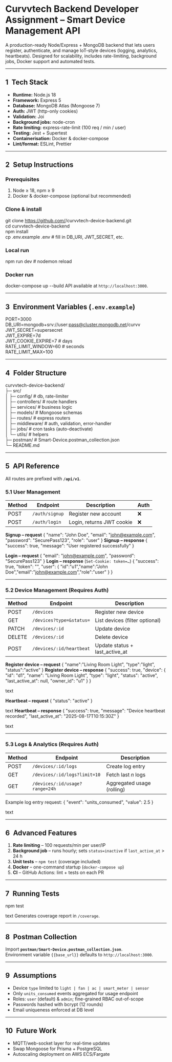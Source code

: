 # Curvvtech Backend Developer Assignment – Smart Device Management API

A production-ready Node/Express + MongoDB backend that lets users register, authenticate, and manage IoT-style devices (logging, analytics, heartbeats). Designed for scalability, includes rate-limiting, background jobs, Docker support and automated tests.

---

## 1 Tech Stack
* **Runtime:** Node.js 18  
* **Framework:** Express 5  
* **Database:** MongoDB Atlas (Mongoose 7)  
* **Auth:** JWT (http-only cookies)  
* **Validation:** Joi  
* **Background jobs:** node-cron  
* **Rate limiting:** express-rate-limit (100 req / min / user)  
* **Testing:** Jest + Supertest  
* **Containerisation:** Docker & docker-compose  
* **Lint/format:** ESLint, Prettier  

---

## 2 Setup Instructions

### Prerequisites
1. Node ≥ 18, npm ≥ 9  
2. Docker & docker-compose (optional but recommended)

### Clone & install<br/>
git clone https://github.com/<your-handle>/curvvtech-device-backend.git<br/>
cd curvvtech-device-backend<br/>
npm install<br/>
cp .env.example .env # fill in DB_URI, JWT_SECRET, etc.


### Local run
npm run dev # nodemon reload
### Docker run
docker-compose up --build
API available at `http://localhost:3000`.

---

## 3 Environment Variables (`.env.example`)<br/>
PORT=3000<br/>
DB_URI=mongodb+srv://user:pass@cluster.mongodb.net/curvv<br/>
JWT_SECRET=supersecret<br/>
JWT_EXPIRE=7d<br/>
JWT_COOKIE_EXPIRE=7 # days<br/>
RATE_LIMIT_WINDOW=60 # seconds<br/>
RATE_LIMIT_MAX=100

---

## 4 Folder Structure<br/>
curvvtech-device-backend/<br/>
├─ src/<br/>
│ ├─ config/ # db, rate-limiter<br/>
│ ├─ controllers/ # route handlers<br/>
│ ├─ services/ # business logic<br/>
│ ├─ models/ # Mongoose schemas<br/>
│ ├─ routes/ # express routers<br/>
│ ├─ middleware/ # auth, validation, error-handler<br/>
│ ├─ jobs/ # cron tasks (auto-deactivate)<br/>
│ └─ utils/ # helpers<br/>
├─ postman/ # Smart-Device.postman_collection.json<br/>
└─ README.md


---

## 5 API Reference  
All routes are prefixed with **`/api/v1`**.

### 5.1 User Management
| Method | Endpoint        | Description                   | Auth |
| ------ | --------------- | ----------------------------- | ---- |
| POST   | `/auth/signup`  | Register new account          | ❌   |
| POST   | `/auth/login`   | Login, returns JWT cookie     | ❌   |

**Signup – request**
{
"name": "John Doe",
"email": "john@example.com",
"password": "SecurePass123",
"role": "user"
}
**Signup – response**
{ "success": true, "message": "User registered successfully" }

**Login – request**
{ "email": "john@example.com", "password": "SecurePass123" }
**Login – response** (`Set-Cookie: token=…`)
{
"success": true,
"token": "<jwt>",
"user": { "id":"u1","name":"John Doe","email":"john@example.com","role":"user" }
}

---

### 5.2 Device Management (Requires Auth)
| Method | Endpoint                   | Description                          |
| ------ | -------------------------- | ------------------------------------ |
| POST   | `/devices`                 | Register new device                  |
| GET    | `/devices?type=&status=`   | List devices (filter optional)       |
| PATCH  | `/devices/:id`             | Update device                        |
| DELETE | `/devices/:id`             | Delete device                        |
| POST   | `/devices/:id/heartbeat`   | Update status + last_active_at       |

**Register device – request**
{ "name":"Living Room Light", "type":"light", "status":"active" }
**Register device – response**
{
"success": true,
"device": {
"id": "d1",
"name": "Living Room Light",
"type": "light",
"status": "active",
"last_active_at": null,
"owner_id": "u1"
}
}

text

**Heartbeat – request**
{ "status": "active" }

text
**Heartbeat – response**
{
"success": true,
"message": "Device heartbeat recorded",
"last_active_at": "2025-08-17T10:15:30Z"
}

text

---

### 5.3 Logs & Analytics (Requires Auth)
| Method | Endpoint                              | Description                    |
| ------ | ------------------------------------- | ------------------------------ |
| POST   | `/devices/:id/logs`                   | Create log entry               |
| GET    | `/devices/:id/logs?limit=10`          | Fetch last *n* logs            |
| GET    | `/devices/:id/usage?range=24h`        | Aggregated usage (rolling)     |

Example log entry request:
{ "event": "units_consumed", "value": 2.5 }

text

---

## 6 Advanced Features
1. **Rate limiting** – 100 requests/min per user/IP  
2. **Background job** – runs hourly; sets `status=inactive` if `last_active_at` > 24 h  
3. **Unit tests** – `npm test` (coverage included)  
4. **Docker** – one-command startup (`docker-compose up`)  
5. **CI** – GitHub Actions: lint + tests on each PR  

---

## 7 Running Tests
npm test

text
Generates coverage report in `/coverage`.

---

## 8 Postman Collection
Import **`postman/Smart-Device.postman_collection.json`**.  
Environment variable `{{base_url}}` defaults to `http://localhost:3000`.

---

## 9 Assumptions
* Device `type` limited to `light | fan | ac | smart_meter | sensor`  
* Only `units_consumed` events aggregated for usage endpoint  
* Roles: `user` (default) & `admin`; fine-grained RBAC out-of-scope  
* Passwords hashed with bcrypt (12 rounds)  
* Email uniqueness enforced at DB level  

---

## 10 Future Work
* MQTT/web-socket layer for real-time updates  
* Swap Mongoose for Prisma + PostgreSQL  
* Autoscaling deployment on AWS ECS/Fargate

